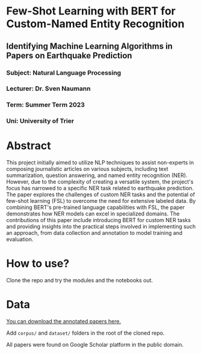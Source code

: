 # Few-Shot Learning with BERT for Custom-Named Entity Recognition
## Identifying Machine Learning Algorithms in Papers on Earthquake Prediction
### Subject: Natural Language Processing
### Lecturer: Dr. Sven Naumann
### Term: Summer Term 2023
### Uni: University of Trier

# Abstract

This project initially aimed to utilize NLP techniques to assist non-experts in composing journalistic articles on various subjects, including text summarization, question answering, and named entity recognition (NER). However, due to the complexity of creating a versatile system, the project's focus has narrowed to a specific NER task related to earthquake prediction. The paper explores the challenges of custom NER tasks and the potential of few-shot learning (FSL) to overcome the need for extensive labeled data. By combining BERT's pre-trained language capabilities with FSL, the paper demonstrates how NER models can excel in specialized domains. The contributions of this paper include introducing BERT for custom NER tasks and providing insights into the practical steps involved in implementing such an approach, from data collection and annotation to model training and evaluation.

# How to use?
Clone the repo and try the modules and the notebooks out.

# Data
[You can download the annotated papers here.](https://drive.google.com/drive/folders/1rzHbflmB7tBSZlLAb6_82hJAo84QbiIY?usp=sharing)

Add `corpus/` and `dataset/` folders in the root of the cloned repo.

All papers were found on Google Scholar platform in the public domain.
